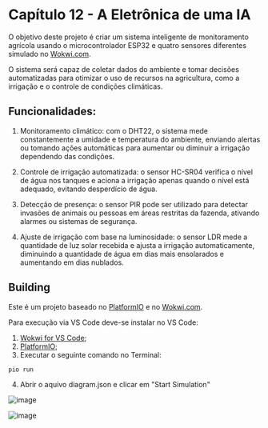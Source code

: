 # Capítulo 12 - A Eletrônica de uma IA
O objetivo deste projeto é criar um sistema inteligente de monitoramento agrícola usando o microcontrolador ESP32 e quatro sensores diferentes simulado no [Wokwi.com](wokwi.com).

O sistema será capaz de coletar dados do ambiente e tomar decisões automatizadas para otimizar o uso de recursos na agricultura, como a irrigação e o controle de condições climáticas.

## Funcionalidades:

1. Monitoramento climático: com o DHT22, o sistema mede constantemente a umidade e temperatura do ambiente, enviando alertas ou tomando ações automáticas para aumentar ou diminuir a irrigação dependendo das condições.

2. Controle de irrigação automatizada: o sensor HC-SR04 verifica o nível de água nos tanques e aciona a irrigação apenas quando o nível está adequado, evitando desperdício de água.

3. Detecção de presença: o sensor PIR pode ser utilizado para detectar invasões de animais ou pessoas em áreas restritas da fazenda, ativando alarmes ou sistemas de segurança.

4. Ajuste de irrigação com base na luminosidade: o sensor LDR mede a quantidade de luz solar recebida e ajusta a irrigação automaticamente, diminuindo a quantidade de água em dias mais ensolarados e aumentando em dias nublados.

## Building
Este é um projeto baseado no [PlatformIO](https://platformio.org/) e no [Wokwi.com](wokwi.com). 

Para execução via VS Code deve-se instalar no VS Code:
1. [Wokwi for VS Code](https://marketplace.visualstudio.com/items?itemName=Wokwi.wokwi-vscode);
2. [PlatformIO](https://docs.platformio.org/en/latest/core/installation/index.html);
3. Executar o seguinte comando no Terminal:
```
pio run
```
4. Abrir o aquivo diagram.json e clicar em "Start Simulation"
   
![image](https://github.com/user-attachments/assets/90a7c46c-1f1e-4d73-b502-ebf1f07c462c)


![image](https://github.com/user-attachments/assets/40418769-7686-4910-8561-d9dd0ac018e1)
